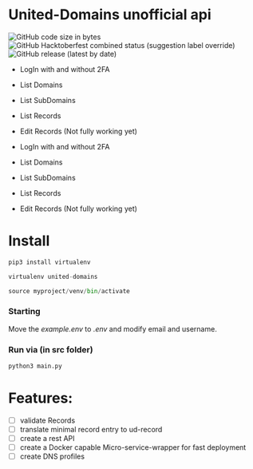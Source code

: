 # United-Domains unofficial api

![GitHub code size in bytes](https://img.shields.io/github/languages/code-size/flowluap/united-domains)
![GitHub Hacktoberfest combined status (suggestion label override)](https://img.shields.io/github/hacktoberfest/2020/flowluap/united-domains?label=status&suggestion_label=status)
![GitHub release (latest by date)](https://img.shields.io/github/v/release/flowluap/united-domains)

- LogIn with and without 2FA
- List Domains
- List SubDomains
- List Records
- Edit Records (Not fully working yet)

- LogIn with and without 2FA
- List Domains
- List SubDomains
- List Records
- Edit Records (Not fully working yet)

# Install

```python
pip3 install virtualenv
```
```python
virtualenv united-domains
```
```python
source myproject/venv/bin/activate
```

### Starting

Move the *example.env* to *.env* and modify email and username.

### Run via (in src folder)
```python
python3 main.py
```



# Features:

- [ ] validate Records
- [ ] translate minimal record entry to ud-record
- [ ] create a rest API
- [ ] create a Docker capable Micro-service-wrapper for fast deployment
- [ ] create DNS profiles
